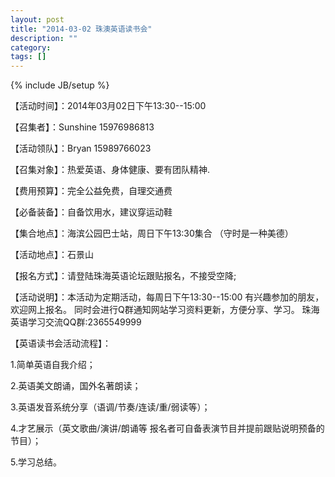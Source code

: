 ```yaml
---
layout: post
title: "2014-03-02 珠澳英语读书会"
description: ""
category: 
tags: []
---
```

{% include JB/setup %}

【活动时间】：2014年03月02日下午13:30--15:00

<!--more-->

【召集者】：Sunshine 15976986813

【活动领队】：Bryan 15989766023

【召集对象】：热爱英语、身体健康、要有团队精神. 

【费用预算】：完全公益免费，自理交通费

【必备装备】：自备饮用水，建议穿运动鞋

【集合地点】：海滨公园巴士站，周日下午13:30集合
                        （守时是一种美德）
						
【活动地点】：石景山

【报名方式】：请登陆珠海英语论坛跟贴报名，不接受空降;

【活动说明】：本活动为定期活动，每周日下午13:30--15:00
              有兴趣参加的朋友，欢迎网上报名。
              同时会进行Q群通知网站学习资料更新，方便分享、学习。
              珠海英语学习交流QQ群:2365549999
			  
【英语读书会活动流程】：

  1.简单英语自我介绍；

  2.英语美文朗诵，国外名著朗读；

  3.英语发音系统分享（语调/节奏/连读/重/弱读等）；

  4.才艺展示（英文歌曲/演讲/朗诵等 报名者可自备表演节目并提前跟贴说明预备的节目）；
  
  5.学习总结。

